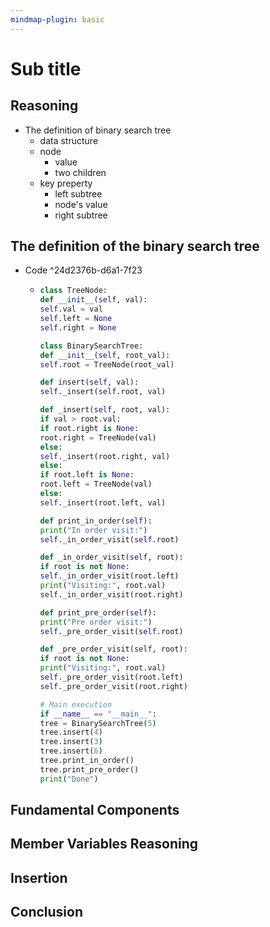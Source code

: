 ```yaml
---
mindmap-plugin: basic
---
```


# Sub title

## Reasoning
- The definition of binary search tree
	- data structure
	- node
		- value
		- two children
	- key preperty
		- left subtree
		- node's value
		- right subtree

## The definition of the binary search tree
- Code ^24d2376b-d6a1-7f23

	-
	  ```python
	  class TreeNode:
	  def __init__(self, val):
	  self.val = val
	  self.left = None
	  self.right = None
	  
	  class BinarySearchTree:
	  def __init__(self, root_val):
	  self.root = TreeNode(root_val)
	  
	  def insert(self, val):
	  self._insert(self.root, val)
	  
	  def _insert(self, root, val):
	  if val > root.val:
	  if root.right is None:
	  root.right = TreeNode(val)
	  else:
	  self._insert(root.right, val)
	  else:
	  if root.left is None:
	  root.left = TreeNode(val)
	  else:
	  self._insert(root.left, val)
	  
	  def print_in_order(self):
	  print("In order visit:")
	  self._in_order_visit(self.root)
	  
	  def _in_order_visit(self, root):
	  if root is not None:
	  self._in_order_visit(root.left)
	  print("Visiting:", root.val)
	  self._in_order_visit(root.right)
	  
	  def print_pre_order(self):
	  print("Pre order visit:")
	  self._pre_order_visit(self.root)
	  
	  def _pre_order_visit(self, root):
	  if root is not None:
	  print("Visiting:", root.val)
	  self._pre_order_visit(root.left)
	  self._pre_order_visit(root.right)
	  
	  # Main execution
	  if __name__ == "__main__":
	  tree = BinarySearchTree(5)
	  tree.insert(4)
	  tree.insert(3)
	  tree.insert(6)
	  tree.print_in_order()
	  tree.print_pre_order()
	  print("Done")
	  
	  ```


## Fundamental Components

## Member Variables Reasoning

## Insertion

## Conclusion